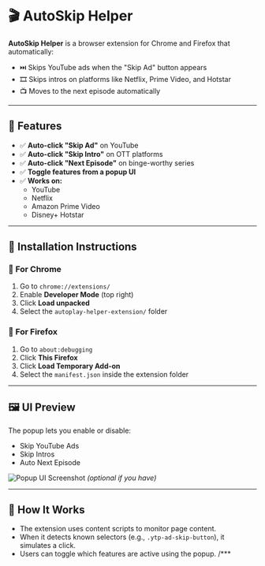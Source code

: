 # 🎬 AutoSkip Helper

**AutoSkip Helper** is a browser extension for Chrome and Firefox that automatically:
- ⏭️ Skips YouTube ads when the "Skip Ad" button appears
- 🎞️ Skips intros on platforms like Netflix, Prime Video, and Hotstar
- 📺 Moves to the next episode automatically

---

## 🚀 Features

- ✅ **Auto-click "Skip Ad"** on YouTube
- ✅ **Auto-click "Skip Intro"** on OTT platforms
- ✅ **Auto-click "Next Episode"** on binge-worthy series
- ✅ **Toggle features from a popup UI**
- ✅ **Works on:**
  - YouTube
  - Netflix
  - Amazon Prime Video
  - Disney+ Hotstar

---

## 🔧 Installation Instructions

### 🧪 For Chrome

1. Go to `chrome://extensions/`
2. Enable **Developer Mode** (top right)
3. Click **Load unpacked**
4. Select the `autoplay-helper-extension/` folder

### 🦊 For Firefox

1. Go to `about:debugging`
2. Click **This Firefox**
3. Click **Load Temporary Add-on**
4. Select the `manifest.json` inside the extension folder

---

## 🖼 UI Preview

The popup lets you enable or disable:
- Skip YouTube Ads
- Skip Intros
- Auto Next Episode

![Popup UI Screenshot](assets/popup-preview.png) *(optional if you have)*

---

## 🧠 How It Works

- The extension uses content scripts to monitor page content.
- When it detects known selectors (e.g., `.ytp-ad-skip-button`), it simulates a click.
- Users can toggle which features are active using the popup.
/***
